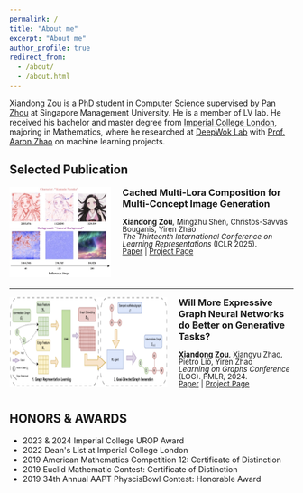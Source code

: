```yaml
---
permalink: /
title: "About me"
excerpt: "About me"
author_profile: true
redirect_from: 
  - /about/
  - /about.html
---
```


Xiandong Zou is a PhD student in Computer Science supervised by [Pan Zhou](https://panzhous.github.io/) at Singapore Management University. He is a member of LV lab. He received his bachelor and master degree from [Imperial College London](https://www.imperial.ac.uk/mathematics/), majoring in Mathematics, where he researched at [DeepWok Lab](https://deepwok.github.io/) with [Prof. Aaron Zhao](https://aaron-zhao123.github.io/) on machine learning projects.

Selected Publication
-----
<!-- Paper 1 -->
<div style="display: flex; margin-bottom: 20px;">
  <img src="../images/paper/smot.png" width="280" height="160" style="margin-right: 20px;">
  
  <div>
    <h3 style="margin-top: 0;">Cached Multi-Lora Composition for Multi-Concept Image Generation</h3>
    <p style="line-height:1.0; font-size: small; margin-top: 5px;">
      <b>Xiandong Zou</b>, Mingzhu Shen, Christos-Savvas Bouganis, Yiren Zhao<br />
      <i>The Thirteenth International Conference on Learning Representations</i> (ICLR 2025).<br />
      <a href="https://arxiv.org/abs/2502.04923">Paper</a> |
      <a href="https://github.com/Yqcca/CMLoRA">Project Page</a> 
    </p>
  </div>
</div>

<hr>

<!-- Paper 2 -->
<div style="display: flex; margin-bottom: 20px;">
  <img src="../images/paper/gnn.png" width="280" height="160" style="margin-right: 20px;">
  
  <div>
    <h3 style="margin-top: 0;">Will More Expressive Graph Neural Networks do Better on Generative Tasks?</h3>
    <p style="line-height:1.0; font-size: small; margin-top: 5px;">
      <b>Xiandong Zou</b>, Xiangyu Zhao, Pietro Liò, Yiren Zhao<br />
      <i>Learning on Graphs Conference</i> (LOG). PMLR, 2024.<br />
      <a href="https://arxiv.org/abs/2308.11978">Paper</a> |
      <a href="https://github.com/Yqcca/graph-generative-models">Project Page</a> 
    </p>
  </div>
</div>

HONORS & AWARDS
-----
* 2023 & 2024 Imperial College UROP Award
* 2022 Dean's List at Imperial College London
* 2019 American Mathematics Competition 12: Certificate of Distinction
* 2019 Euclid Mathematic Contest: Certificate of Distinction
* 2019 34th Annual AAPT PhyscisBowl Contest: Honorable Award
